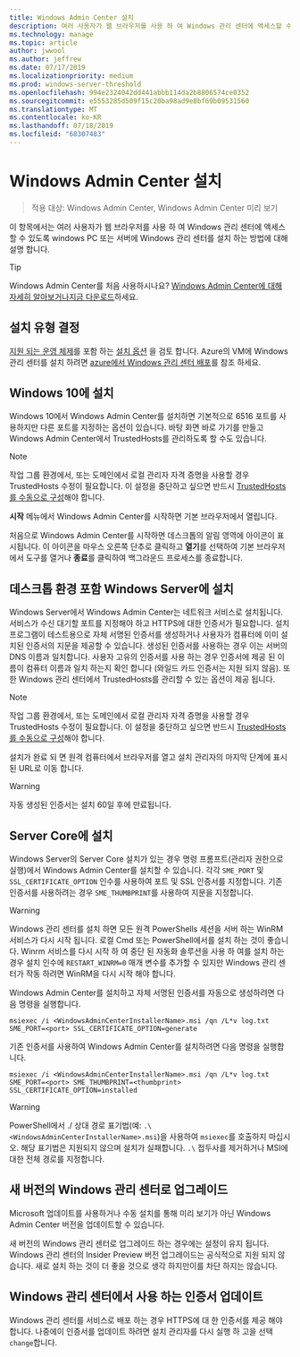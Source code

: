 ```yaml
---
title: Windows Admin Center 설치
description: 여러 사용자가 웹 브라우저를 사용 하 여 Windows 관리 센터에 액세스할 수 있도록 windows PC 또는 서버에 Windows 관리 센터를 설치 하는 방법
ms.technology: manage
ms.topic: article
author: jwwool
ms.author: jeffrew
ms.date: 07/17/2019
ms.localizationpriority: medium
ms.prod: windows-server-threshold
ms.openlocfilehash: 994e2324042dd441abbb114da2b8806574ce0352
ms.sourcegitcommit: e5553285d509f15c20ba98ad9e8bf69b09531560
ms.translationtype: MT
ms.contentlocale: ko-KR
ms.lasthandoff: 07/18/2019
ms.locfileid: "68307483"
---
```

# <a name="install-windows-admin-center"></a>Windows Admin Center 설치

> 적용 대상: Windows Admin Center, Windows Admin Center 미리 보기

이 항목에서는 여러 사용자가 웹 브라우저를 사용 하 여 Windows 관리 센터에 액세스할 수 있도록 windows PC 또는 서버에 Windows 관리 센터를 설치 하는 방법에 대해 설명 합니다.

> [!Tip]
> Windows Admin Center를 처음 사용하시나요?
> [Windows Admin Center에 대해 자세히 알아보거나](../understand/windows-admin-center.md)[지금 다운로드](https://aka.ms/windowsadmincenter)하세요.

## <a name="determine-your-installation-type"></a>설치 유형 결정

[지원 되는 운영 체제](../plan/installation-options.md#supported-operating-systems-installation)를 포함 하는 [설치 옵션](../plan/installation-options.md) 을 검토 합니다. Azure의 VM에 Windows 관리 센터를 설치 하려면 [azure에서 Windows 관리 센터 배포](../azure/deploy-wac-in-azure.md)를 참조 하세요.

## <a name="install-on-windows-10"></a>Windows 10에 설치

Windows 10에서 Windows Admin Center를 설치하면 기본적으로 6516 포트를 사용하지만 다른 포트를 지정하는 옵션이 있습니다. 바탕 화면 바로 가기를 만들고 Windows Admin Center에서 TrustedHosts를 관리하도록 할 수도 있습니다.

> [!NOTE]
> 작업 그룹 환경에서, 또는 도메인에서 로컬 관리자 자격 증명을 사용할 경우 TrustedHosts 수정이 필요합니다. 이 설정을 중단하고 싶으면 반드시 [TrustedHosts를 수동으로 구성](../support/troubleshooting.md#configure-trustedhosts)해야 합니다.

**시작** 메뉴에서 Windows Admin Center를 시작하면 기본 브라우저에서 열립니다.

처음으로 Windows Admin Center를 시작하면 데스크톱의 알림 영역에 아이콘이 표시됩니다. 이 아이콘을 마우스 오른쪽 단추로 클릭하고 **열기**를 선택하여 기본 브라우저에서 도구를 열거나 **종료**를 클릭하여 백그라운드 프로세스를 종료합니다.

## <a name="install-on-windows-server-with-desktop-experience"></a>데스크톱 환경 포함 Windows Server에 설치

Windows Server에서 Windows Admin Center는 네트워크 서비스로 설치됩니다. 서비스가 수신 대기할 포트를 지정해야 하고 HTTPS에 대한 인증서가 필요합니다. 설치 프로그램이 테스트용으로 자체 서명된 인증서를 생성하거나 사용자가 컴퓨터에 이미 설치된 인증서의 지문을 제공할 수 있습니다. 생성된 인증서를 사용하는 경우 이는 서버의 DNS 이름과 일치합니다. 사용자 고유의 인증서를 사용 하는 경우 인증서에 제공 된 이름이 컴퓨터 이름과 일치 하는지 확인 합니다 (와일드 카드 인증서는 지원 되지 않음). 또한 Windows 관리 센터에서 TrustedHosts를 관리할 수 있는 옵션이 제공 됩니다.

> [!NOTE]
> 작업 그룹 환경에서, 또는 도메인에서 로컬 관리자 자격 증명을 사용할 경우 TrustedHosts 수정이 필요합니다. 이 설정을 중단하고 싶으면 반드시 [TrustedHosts를 수동으로 구성](../support/troubleshooting.md#configure-trustedhosts)해야 합니다.

설치가 완료 되 면 원격 컴퓨터에서 브라우저를 열고 설치 관리자의 마지막 단계에 표시 된 URL로 이동 합니다.

> [!WARNING]
> 자동 생성된 인증서는 설치 60일 후에 만료됩니다.

## <a name="install-on-server-core"></a>Server Core에 설치

Windows Server의 Server Core 설치가 있는 경우 명령 프롬프트(관리자 권한으로 실행)에서 Windows Admin Center를 설치할 수 있습니다. 각각 `SME_PORT` 및 `SSL_CERTIFICATE_OPTION` 인수를 사용하여 포트 및 SSL 인증서를 지정합니다. 기존 인증서를 사용하려는 경우 `SME_THUMBPRINT`를 사용하여 지문을 지정합니다.

> [!WARNING]
> Windows 관리 센터를 설치 하면 모든 원격 PowerShells 세션을 서버 하는 WinRM 서비스가 다시 시작 됩니다. 로컬 Cmd 또는 PowerShell에서를 설치 하는 것이 좋습니다. Winrm 서비스를 다시 시작 하 여 중단 된 자동화 솔루션을 사용 하 여를 설치 하는 경우 설치 인수에 ```RESTART_WINRM=0``` 매개 변수를 추가할 수 있지만 Windows 관리 센터가 작동 하려면 WinRM을 다시 시작 해야 합니다.

Windows Admin Center를 설치하고 자체 서명된 인증서를 자동으로 생성하려면 다음 명령을 실행합니다.

```   
msiexec /i <WindowsAdminCenterInstallerName>.msi /qn /L*v log.txt SME_PORT=<port> SSL_CERTIFICATE_OPTION=generate
```

기존 인증서를 사용하여 Windows Admin Center를 설치하려면 다음 명령을 실행합니다.

```
msiexec /i <WindowsAdminCenterInstallerName>.msi /qn /L*v log.txt SME_PORT=<port> SME_THUMBPRINT=<thumbprint> SSL_CERTIFICATE_OPTION=installed
```

> [!WARNING]
> PowerShell에서 ./ 상대 경로 표기법(예: `.\<WindowsAdminCenterInstallerName>.msi`)을 사용하여 `msiexec`를 호출하지 마십시오. 해당 표기법은 지원되지 않으며 설치가 실패합니다. `.\` 접두사를 제거하거나 MSI에 대한 전체 경로를 지정합니다.

## <a name="upgrading-to-a-new-version-of-windows-admin-center"></a>새 버전의 Windows 관리 센터로 업그레이드

Microsoft 업데이트를 사용하거나 수동 설치를 통해 미리 보기가 아닌 Windows Admin Center 버전을 업데이트할 수 있습니다.

새 버전의 Windows 관리 센터로 업그레이드 하는 경우에는 설정이 유지 됩니다. Windows 관리 센터의 Insider Preview 버전 업그레이드는 공식적으로 지원 되지 않습니다. 새로 설치 하는 것이 더 좋을 것으로 생각 하지만이를 차단 하지는 않습니다.

## <a name="updating-the-certificate-used-by-windows-admin-center"></a>Windows 관리 센터에서 사용 하는 인증서 업데이트

Windows 관리 센터를 서비스로 배포 하는 경우 HTTPS에 대 한 인증서를 제공 해야 합니다. 나중에이 인증서를 업데이트 하려면 설치 관리자를 다시 실행 하 고을 선택 ```change```합니다.
